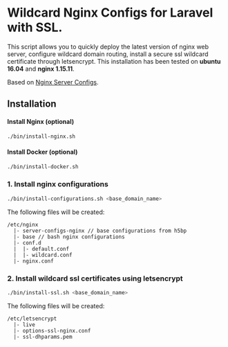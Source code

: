 # Wildcard Nginx Configs for Laravel with SSL.

This script allows you to quickly deploy the latest version of nginx web server, configure wildcard domain routing, install a secure ssl wildcard certificate through letsencrypt. This installation has been tested on **ubuntu 16.04** and **nginx 1.15.11**.

Based on [Nginx Server Configs](https://github.com/h5bp/server-configs-nginx).

## Installation

#### Install Nginx (optional)

```bash
./bin/install-nginx.sh
```

#### Install Docker (optional)

```bash
./bin/install-docker.sh
```

### 1. Install nginx configurations

```bash
./bin/install-configurations.sh <base_domain_name>
```

The following files will be created:

```
/etc/nginx
  |- server-configs-nginx // base configurations from h5bp
  |- base // bash nginx configurations
  |- conf.d
  |  |- default.conf
  |  |- wildcard.conf
  |- nginx.conf
```

### 2. Install wildcard ssl certificates using letsencrypt

```bash
./bin/install-ssl.sh <base_domain_name>
```

The following files will be created:

```
/etc/letsencrypt
  |- live
  |- options-ssl-nginx.conf
  |- ssl-dhparams.pem
```
